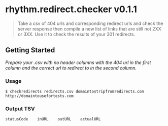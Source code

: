 # rhythm.redirect.checker v0.1.1
> Take a csv of 404 urls and corresponding redirect urls and check the server response then compile a new list of links that are still not 2XX or 3XX. Use it to check the results of your 301 redirects.

## Getting Started
_Prepare your .csv with no header columns with the 404 url in the first column and the correct url to redirect to in the second column._

### Usage

```$ checkredirects redirects.csv domaintostripfromredirects.com http://domaintousefortests.com```

### Output TSV

```statusCode    inURL    outURL    actualURL```